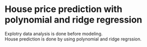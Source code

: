 # House price prediction with polynomial and ridge regression 
Explotry data analysis is done before modeling.\
House prediction is done by using polynomial and ridge regrssion.
